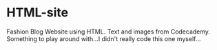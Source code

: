 # HTML-site
Fashion Blog Website using HTML. Text and images from Codecademy.
Something to play around with...I didn't really code this one myself...
